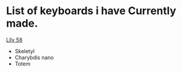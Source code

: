 # List of keyboards i have Currently made.
[Lily 58](./Lily58.md) 
 - Skeletyl
 - Charybdis nano
 - Totem
